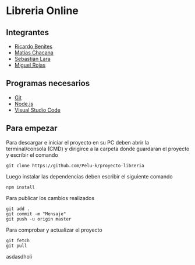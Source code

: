 # Libreria Online

## Integrantes

* [Ricardo Benites](https://github.com/dezk123)
* [Matias Chacana](https://github.com/matiaszntc)
* [Sebastián Lara](https://github.com/Pelu-k)
* [Miguel Rojas](https://github.com/Mitchii)

## Programas necesarios

* [Git](https://git-scm.com)
* [Node.js](https://nodejs.org/es/download/)
* [Visual Studio Code](https://code.visualstudio.com/download)

## Para empezar

Para descargar e iniciar el proyecto en su PC deben abrir la terminal/consola (CMD) y dirigirce a la carpeta donde guardaran el proyecto y escribir el comando
```
git clone https://github.com/Pelu-k/proyecto-libreria
```
Luego instalar las dependencias deben escribir el siguiente comando
```
npm install
```
Para publicar los cambios realizados
```
git add .
git commit -m "Mensaje"
git push -u origin master
```
Para comprobar y actualizar el proyecto
```
git fetch
git pull
```

asdasdholi
